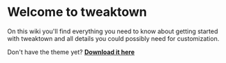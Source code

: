 # Welcome to tweaktown

On this wiki you'll find everything you need to know about getting started with tweaktown and all details you could possibly need for customization.

Don't have the theme yet? [**Download it here**](https://github.com/joleskins/tweaktown/releases)

